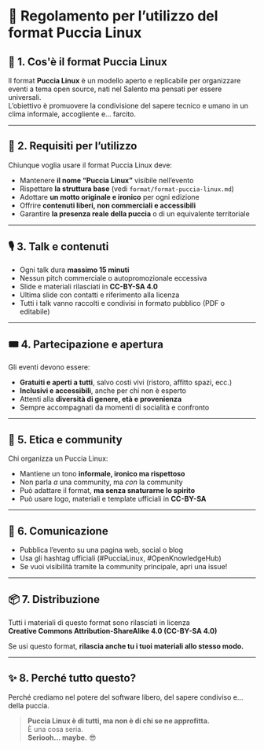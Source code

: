 # 📜 Regolamento per l’utilizzo del format Puccia Linux

## 🧩 1. Cos'è il format Puccia Linux

Il format **Puccia Linux** è un modello aperto e replicabile per organizzare eventi a tema open source, nati nel Salento ma pensati per essere universali.  
L’obiettivo è promuovere la condivisione del sapere tecnico e umano in un clima informale, accogliente e… farcito.

---

## 📌 2. Requisiti per l’utilizzo

Chiunque voglia usare il format Puccia Linux deve:

- Mantenere **il nome “Puccia Linux”** visibile nell’evento
- Rispettare **la struttura base** (vedi `format/format-puccia-linux.md`)
- Adottare **un motto originale e ironico** per ogni edizione
- Offrire **contenuti liberi, non commerciali e accessibili**
- Garantire **la presenza reale della puccia** o di un equivalente territoriale

---

## 🎙️ 3. Talk e contenuti

- Ogni talk dura **massimo 15 minuti**
- Nessun pitch commerciale o autopromozionale eccessiva
- Slide e materiali rilasciati in **CC-BY-SA 4.0**
- Ultima slide con contatti e riferimento alla licenza
- Tutti i talk vanno raccolti e condivisi in formato pubblico (PDF o editabile)

---

## 🎟️ 4. Partecipazione e apertura

Gli eventi devono essere:

- **Gratuiti e aperti a tutti**, salvo costi vivi (ristoro, affitto spazi, ecc.)
- **Inclusivi e accessibili**, anche per chi non è esperto
- Attenti alla **diversità di genere, età e provenienza**
- Sempre accompagnati da momenti di socialità e confronto

---

## 💛 5. Etica e community

Chi organizza un Puccia Linux:

- Mantiene un tono **informale, ironico ma rispettoso**
- Non parla *a* una community, ma *con* la community
- Può adattare il format, **ma senza snaturarne lo spirito**
- Può usare logo, materiali e template ufficiali in **CC-BY-SA**

---

## 📢 6. Comunicazione

- Pubblica l’evento su una pagina web, social o blog
- Usa gli hashtag ufficiali (#PucciaLinux, #OpenKnowledgeHub)
- Se vuoi visibilità tramite la community principale, apri una issue!

---

## 📦 7. Distribuzione

Tutti i materiali di questo format sono rilasciati in licenza  
**Creative Commons Attribution-ShareAlike 4.0 (CC-BY-SA 4.0)**

Se usi questo format, **rilascia anche tu i tuoi materiali allo stesso modo.**

---

## ✨ 8. Perché tutto questo?

Perché crediamo nel potere del software libero, del sapere condiviso e… della puccia.

> **Puccia Linux è di tutti, ma non è di chi se ne approfitta.**  
> È una cosa seria.  
> **Seriooh... maybe.** 😎
